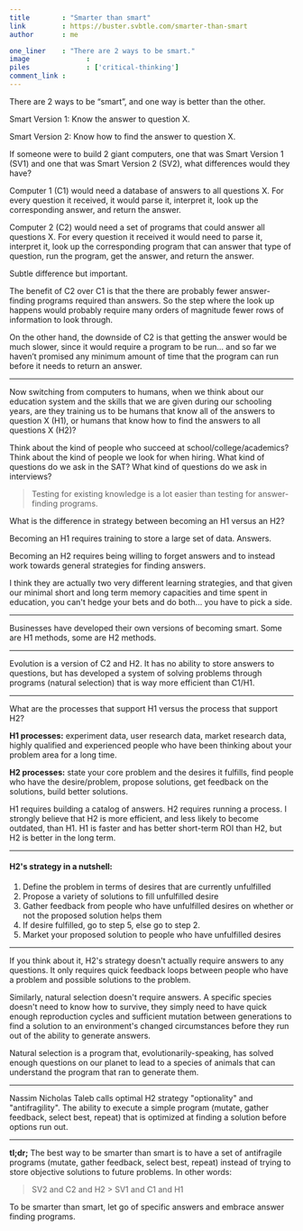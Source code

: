 ```yaml
---
title        : "Smarter than smart"
link         : https://buster.svbtle.com/smarter-than-smart
author       : me

one_liner    : "There are 2 ways to be smart."
image			   : 
piles			   : ['critical-thinking']
comment_link : 
---
```


There are 2 ways to be “smart”, and one way is better than the other.

Smart Version 1: Know the answer to question X.

Smart Version 2: Know how to find the answer to question X.

If someone were to build 2 giant computers, one that was Smart Version 1 (SV1) and one that was Smart Version 2 (SV2), what differences would they have?

Computer 1 (C1) would need a database of answers to all questions X. For every question it received, it would parse it, interpret it, look up the corresponding answer, and return the answer.

Computer 2 (C2) would need a set of programs that could answer all questions X. For every question it received it would need to parse it, interpret it, look up the corresponding program that can answer that type of question, run the program, get the answer, and return the answer.

Subtle difference but important.

The benefit of C2 over C1 is that the there are probably fewer answer-finding programs required than answers. So the step where the look up happens would probably require many orders of magnitude fewer rows of information to look through.

On the other hand, the downside of C2 is that getting the answer would be much slower, since it would require a program to be run… and so far we haven’t promised any minimum amount of time that the program can run before it needs to return an answer.

-----

Now switching from computers to humans, when we think about our education system and the skills that we are given during our schooling years, are they training us to be humans that know all of the answers to question X (H1), or humans that know how to find the answers to all questions X (H2)?

Think about the kind of people who succeed at school/college/academics? Think about the kind of people we look for when hiring. What kind of questions do we ask in the SAT? What kind of questions do we ask in interviews?

> Testing for existing knowledge is a lot easier than testing for answer-finding programs.

What is the difference in strategy between becoming an H1 versus an H2?

Becoming an H1 requires training to store a large set of data. Answers. 

Becoming an H2 requires being willing to forget answers and to instead work towards general strategies for finding answers. 

I think they are actually two very different learning strategies, and that given our minimal short and long term memory capacities and time spent in education, you can't hedge your bets and do both... you have to pick a side.

-----

Businesses have developed their own versions of becoming smart. Some are H1 methods, some are H2 methods.  

-----

Evolution is a version of C2 and H2. It has no ability to store answers to questions, but has developed a system of solving problems through programs (natural selection) that is way more efficient than C1/H1.

-----

What are the processes that support H1 versus the process that support H2?

**H1 processes:** experiment data, user research data, market research data, highly qualified and experienced people who have been thinking about your problem area for a long time.

**H2 processes:** state your core problem and the desires it fulfills, find people who have the desire/problem, propose solutions, get feedback on the solutions, build better solutions. 

H1 requires building a catalog of answers. H2 requires running a process. I strongly believe that H2 is more efficient, and less likely to become outdated, than H1. H1 is faster and has better short-term ROI than H2, but H2 is better in the long term.

------

#### H2's strategy in a nutshell:

1. Define the problem in terms of desires that are currently unfulfilled
2. Propose a variety of solutions to fill unfulfilled desire
3. Gather feedback from people who have unfulfilled desires on whether or not the proposed solution helps them
4. If desire fulfilled, go to step 5, else go to step 2.
5. Market your proposed solution to people who have unfulfilled desires

-----

If you think about it, H2's strategy doesn't actually require answers to any questions. It only requires quick feedback loops between people who have a problem and possible solutions to the problem.

Similarly, natural selection doesn't require answers. A specific species doesn't need to know how to survive, they simply need to have quick enough reproduction cycles and sufficient mutation between generations to find a solution to an environment's changed circumstances before they run out of the ability to generate answers. 

Natural selection is a program that, evolutionarily-speaking, has solved enough questions on our planet to lead to a species of animals that can understand the program that ran to generate them.

-----

Nassim Nicholas Taleb calls optimal H2 strategy "optionality" and "antifragility". The ability to execute a simple program (mutate, gather feedback, select best, repeat) that is optimized at finding a solution before options run out.

-----

**tl;dr;** The best way to be smarter than smart is to have a set of antifragile programs (mutate, gather feedback, select best, repeat) instead of trying to store objective solutions to future problems. In other words:

> SV2 and C2 and H2 > SV1 and C1 and H1

To be smarter than smart, let go of specific answers and embrace answer finding programs.